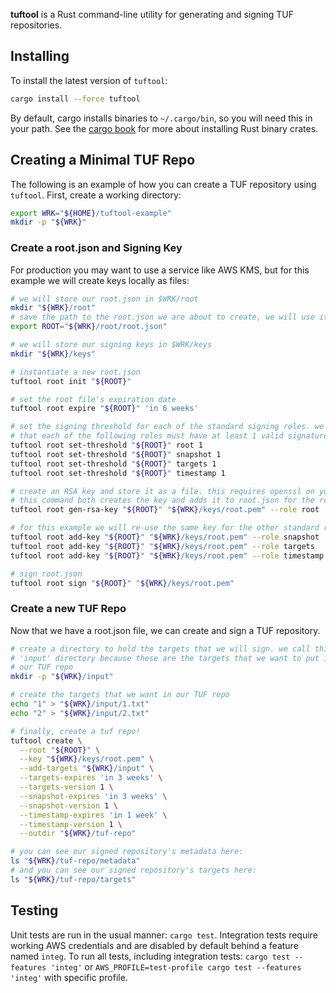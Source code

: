 **tuftool** is a Rust command-line utility for generating and signing TUF repositories.

## Installing

To install the latest version of `tuftool`:

```sh
cargo install --force tuftool
```

By default, cargo installs binaries to `~/.cargo/bin`, so you will need this in your path. See the [cargo book](https://doc.rust-lang.org/cargo/commands/cargo-install.html) for more about installing Rust binary crates.

## Creating a Minimal TUF Repo

The following is an example of how you can create a TUF repository using `tuftool`.
First, create a working directory:

```sh
export WRK="${HOME}/tuftool-example"
mkdir -p "${WRK}"
```

### Create a root.json and Signing Key

For production you may want to use a service like AWS KMS, but for this example we will create keys locally as files:

```sh
# we will store our root.json in $WRK/root
mkdir "${WRK}/root"
# save the path to the root.json we are about to create, we will use it a lot
export ROOT="${WRK}/root/root.json"

# we will store our signing keys in $WRK/keys
mkdir "${WRK}/keys"

# instantiate a new root.json
tuftool root init "${ROOT}"

# set the root file's expiration date
tuftool root expire "${ROOT}" 'in 6 weeks'

# set the signing threshold for each of the standard signing roles. we are saying
# that each of the following roles must have at least 1 valid signature
tuftool root set-threshold "${ROOT}" root 1
tuftool root set-threshold "${ROOT}" snapshot 1
tuftool root set-threshold "${ROOT}" targets 1
tuftool root set-threshold "${ROOT}" timestamp 1

# create an RSA key and store it as a file. this requires openssl on your system
# this command both creates the key and adds it to root.json for the root role
tuftool root gen-rsa-key "${ROOT}" "${WRK}/keys/root.pem" --role root

# for this example we will re-use the same key for the other standard roles
tuftool root add-key "${ROOT}" "${WRK}/keys/root.pem" --role snapshot
tuftool root add-key "${ROOT}" "${WRK}/keys/root.pem" --role targets
tuftool root add-key "${ROOT}" "${WRK}/keys/root.pem" --role timestamp

# sign root.json
tuftool root sign "${ROOT}" "${WRK}/keys/root.pem"
```

### Create a new TUF Repo

Now that we have a root.json file, we can create and sign a TUF repository.

```sh
# create a directory to hold the targets that we will sign. we call this the
# 'input' directory because these are the targets that we want to put into
# our TUF repo
mkdir -p "${WRK}/input"

# create the targets that we want in our TUF repo
echo "1" > "${WRK}/input/1.txt"
echo "2" > "${WRK}/input/2.txt"

# finally, create a tuf repo!
tuftool create \
  --root "${ROOT}" \
  --key "${WRK}/keys/root.pem" \
  --add-targets "${WRK}/input" \
  --targets-expires 'in 3 weeks' \
  --targets-version 1 \
  --snapshot-expires 'in 3 weeks' \
  --snapshot-version 1 \
  --timestamp-expires 'in 1 week' \
  --timestamp-version 1 \
  --outdir "${WRK}/tuf-repo"

# you can see our signed repository's metadata here:
ls "${WRK}/tuf-repo/metadata"
# and you can see our signed repository's targets here:
ls "${WRK}/tuf-repo/targets"
```

## Testing

Unit tests are run in the usual manner: `cargo test`.
Integration tests require working AWS credentials and are disabled by default behind a feature named `integ`.
To run all tests, including integration tests: `cargo test --features 'integ'` or `AWS_PROFILE=test-profile cargo test --features 'integ'` with specific profile.